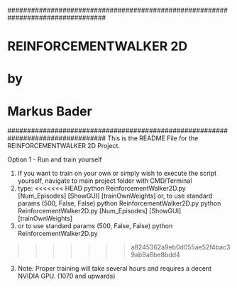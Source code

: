 #################################################################################
#																				#
#																				#
#								REINFORCEMENTWALKER 2D							#
#										 by										#
#									Markus Bader 								#
#################################################################################
This is the README File for the REINFORCEMENTWALKER 2D Project. 

Option 1 - Run and train yourself 
1) If you want to train on your own or simply wish to execute the script yourself, navigate to main project folder with CMD/Terminal 
2) type: 
<<<<<<< HEAD
    python ReinforcementWalker2D.py [Num_Episodes] [ShowGUI] [trainOwnWeights]
	or, to use standard params (500, False, False) 
	python ReinforcementWalker2D.py 
     python ReinforcementWalker2D.py [Num_Episodes] [ShowGUI] [trainOwnWeights] 
2) or to use standard params (500, False, False) 
    python ReinforcementWalker2D.py 
>>>>>>> a8245362a9eb0d055ae52f4bac39ab9a6be8bdd4
	
3) Note: Proper training will take several hours and requires a decent NVIDIA GPU. (1070 and upwards) 

